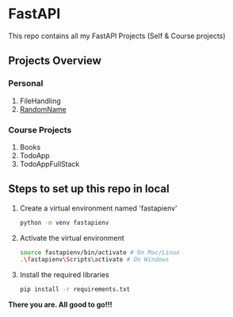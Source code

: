 # FastAPI

This repo contains all my FastAPI Projects (Self & Course projects)

## Projects Overview

### Personal
1. FileHandling
2. [RandomName](RandomName/readme.md)

### Course Projects
1. Books
2. TodoApp
3. TodoAppFullStack


## Steps to set up this repo in local

1. Create a virtual environment named 'fastapienv'

    ```bash
    python -m venv fastapienv
    ```

2. Activate the virtual environment

    ```bash
    source fastapienv/bin/activate # On Mac/Linux
    .\fastapienv\Scripts\activate # On Windows
    ```

3. Install the required libraries

    ```bash
    pip install -r requirements.txt
    ```

**There you are. All good to go!!!**
